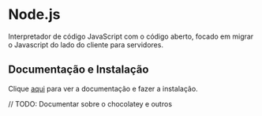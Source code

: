 # Node.js

Interpretador de código JavaScript com o código aberto, focado em migrar o Javascript do lado do cliente para servidores.

## Documentação e Instalação

Clique [aqui](https://nodejs.org/) para ver a documentação e fazer a instalação.

// TODO: Documentar sobre o chocolatey e outros
